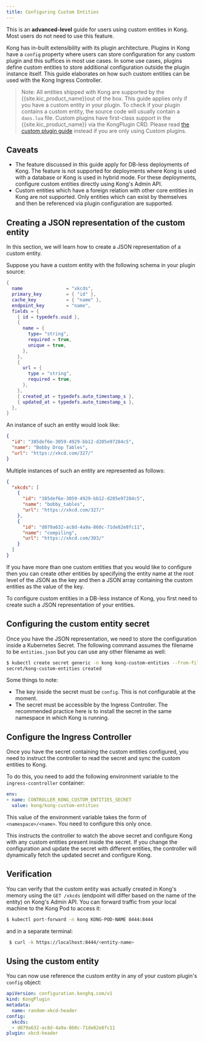 ```yaml
---
title: Configuring Custom Entities
---
```


This is an **advanced-level** guide for users using custom entities in Kong.
Most users do not need to use this feature.

Kong has in-built extensibility with its plugin architecture.
Plugins in Kong have a `config` property where users can store configuration
for any custom plugin and this suffices in most use cases.
In some use cases, plugins define custom entities to store additional
configuration outside the plugin instance itself.
This guide elaborates on how such custom entities can be used with the Kong
Ingress Controller.

> Note: All entities shipped with Kong are supported by the 
{{site.kic_product_name}}out of the box. This guide applies only if you have a
custom entity in your plugin. To check if your plugin contains a custom entity,
the source code will usually contain a `daos.lua` file.
Custom plugins have first-class support in the {{site.kic_product_name}}
via the KongPlugin CRD.
Please read [the custom plugin guide](/kong-ingress-controller/{{page.kong_version}}/guides/setting-up-custom-plugins/) instead
if you are only using Custom plugins.

## Caveats

- The feature discussed in this guide apply for DB-less deployments of Kong.
  The feature is not supported for deployments where Kong is used with a
  database or Kong is used in hybrid mode.
  For these deployments, configure custom entities directly using Kong's Admin
  API.
- Custom entities which have a foreign relation with other core entities in Kong
  are not supported. Only entities which can exist by themselves and then
  be referenced via plugin configuration are supported.

## Creating a JSON representation of the custom entity

In this section, we will learn how to create a JSON representation of
a custom entity.

Suppose you have a custom entity with the following schema in your plugin source:

```lua
{
  name                = "xkcds",
  primary_key         = { "id" },
  cache_key           = { "name" },
  endpoint_key        = "name",
  fields = {
    { id = typedefs.uuid },
    {
      name = {
        type= "string",
        required = true,
        unique = true,
      },
    },
    {
      url = {
        type = "string",
        required = true,
      },
    },
    { created_at = typedefs.auto_timestamp_s },
    { updated_at = typedefs.auto_timestamp_s },
  },
}
```

An instance of such an entity would look like:

```json
{
  "id": "385def6e-3059-4929-bb12-d205e97284c5",
  "name": "Bobby Drop Tables",
  "url": "https://xkcd.com/327/"
}
```

Multiple instances of such an entity are represented as follows:

```json
{
  "xkcds": [
    {
      "id": "385def6e-3059-4929-bb12-d205e97284c5",
      "name": "bobby_tables",
      "url": "https://xkcd.com/327/"
    },
    {
      "id": "d079a632-ac8d-4a9a-860c-71de82e8fc11",
      "name": "compiling",
      "url": "https://xkcd.com/303/"
    }
  ]
}
```

If you have more than one custom entities that you would like to configure
then you can create other entities by specifying the entity name at the root
level of the JSON as the key and then a JSON array containing the
custom entities as the value of the key.

To configure custom entities in a DB-less instance of Kong,
you first need to create such a JSON representation of your entities.

## Configuring the custom entity secret

Once you have the JSON representation, we need to store the configuration
inside a Kubernetes Secret.
The following command assumes the filename to be `entities.json` but you can
use any other filename as well:

```bash
$ kubectl create secret generic -n kong kong-custom-entities --from-file=config=entities.json
secret/kong-custom-entities created
```

Some things to note:
- The key inside the secret must be `config`. This is not configurable at the
  moment.
- The secret must be accessible by the Ingress Controller. The recommended
  practice here is to install the secret in the same namespace in which Kong
  is running.

## Configure the Ingress Controller

Once you have the secret containing the custom entities configured,
you need to instruct the controller to read the secret and sync the custom
entities to Kong.

To do this, you need to add the following environment variable to the
`ingress-ccontroller` container:

```yaml
env:
- name: CONTROLLER_KONG_CUSTOM_ENTITIES_SECRET
  value: kong/kong-custom-entities
```

This value of the environment variable takes the form of `<namespace>/<name>`.
You need to configure this only once.

This instructs the controller to watch the above secret and configure Kong
with any custom entities present inside the secret.
If you change the configuration and update the secret with different entities,
the controller will dynamically fetch the updated secret and configure Kong.

## Verification

You can verify that the custom entity was actually created in Kong's memory
using the `GET /xkcds` (endpoint will differ based on the name of the entity)
on Kong's Admin API.
You can forward traffic from your local machine to the Kong Pod to access it:

```bash
$ kubectl port-forward -n kong KONG-POD-NAME 8444:8444
```

and in a separate terminal:

```bash
 $ curl -k https://localhost:8444/<entity-name>
```

## Using the custom entity

You can now use reference the custom entity in any of your custom plugin's
`config` object:

```yaml
apiVersion: configuration.konghq.com/v1
kind: KongPlugin
metadata:
  name: random-xkcd-header
config:
  xkcds:
  - d079a632-ac8d-4a9a-860c-71de82e8fc11
plugin: xkcd-header
```
